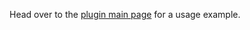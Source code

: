 Head over to the [plugin main page][1] for a usage example. 

[1]: https://pub.dev/packages/shared_storage
